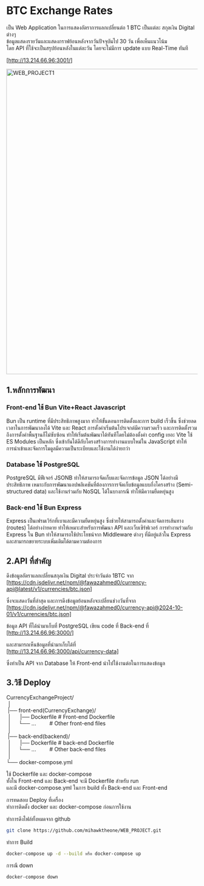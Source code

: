# BTC Exchange Rates

เป็น Web Application ในการแสดงอัตราการแลกเปลี่ยนต่อ 1 BTC เป็นแต่ละ สกุลเงิน Digital ต่างๆ  
ข้อมูลแสดงรายวันและแสดงกราฟย้อนหลังจากวันปัจจุบันไป 30 วัน เพื่อเห็นแนวโน้ม  
โดย  API ที่ใช้จะเป็นสรุปย้อนหลังในแต่ละวัน โดยจะไม่มีการ update แบบ Real-Time ทันที  

[http://13.214.66.96:3001/]  
  
<img width="802" alt="WEB_PROJECT1" src="https://github.com/user-attachments/assets/0d005016-22b3-4434-a16a-39828711e102">

## 1.หลักการพัฒนา

### Front-end ใช้ Bun Vite+React Javascript 
  Bun เป็น runtime ที่มีประสิทธิภาพสูงมาก ทำให้ขั้นตอนการติดตั้งและการ build เร็วขึ้น ซึ่งช่วยลดเวลาในการพัฒนาลงได้
Vite และ React การตั้งค่าเริ่มต้นโปรเจกต์มีความรวดเร็ว และการติดตั้งรวมถึงการตั้งค่าพื้นฐานก็ไม่ซับซ้อน ทำให้เริ่มต้นพัฒนาได้ทันทีโดยไม่ต้องตั้งค่า config เยอะ
Vite ใช้ ES Modules เป็นหลัก ซึ่งเข้ากันได้ดีกับโครงสร้างการทำงานแบบใหม่ใน JavaScript ทำให้การนำเข้าและจัดการโมดูลมีความเป็นระเบียบและใช้งานได้ง่ายกว่า

### Database ใช้ PostgreSQL
  PostgreSQL มีฟีเจอร์ JSONB ทำให้สามารถจัดเก็บและจัดการข้อมูล JSON ได้อย่างมีประสิทธิภาพ 
  เหมาะกับการพัฒนาแอปพลิเคชันที่ต้องการการจัดเก็บข้อมูลแบบกึ่งโครงสร้าง (Semi-structured data) และใช้งานร่วมกับ NoSQL ได้ในบางกรณี ทำให้มีความยืดหยุ่นสูง

### Back-end ใช้ Bun Express
  Express เป็นเฟรมเวิร์กที่เบาและมีความยืดหยุ่นสูง ซึ่งช่วยให้สามารถตั้งค่าและจัดการเส้นทาง (routes) ได้อย่างง่ายดาย 
  ทำให้เหมาะสำหรับการพัฒนา API และเว็บเซิร์ฟเวอร์ การทำงานร่วมกับ Express ใน Bun ทำให้สามารถใช้ประโยชน์จาก Middleware ต่างๆ ที่มีอยู่แล้วใน Express 
  และสามารถขยายระบบเพิ่มเติมได้ตามความต้องการ


## 2.API ที่สำคัญ
ดึงข้อมูลอัตราแลกเปลี่ยนสกุลเงิน Digital ประจำวันต่อ 1BTC จาก  
[https://cdn.jsdelivr.net/npm/@fawazahmed0/currency-api@latest/v1/currencies/btc.json]  
  
ซึ่งจะแสดงวันที่ล่าสุด และการดึงข้อมูลย้อนหลังจะเปลี่ยนช่วงวันที่จาก  
[https://cdn.jsdelivr.net/npm/@fawazahmed0/currency-api@2024-10-01/v1/currencies/btc.json]  
  
ข้อมูล API ที่ได้นำมาเก็บที่ PostgreSQL เขียน code ที่ Back-end ที่  
[http://13.214.66.96:3000/]  
  
และสามารถเห็นข้อมูลที่นำมาเก็บได้ที่  
[http://13.214.66.96:3000/api/currency-data]  
  
ซึ่งทำเป็น API จาก Database ให้ Front-end นำไปใช้งานต่อในการแสดงข้อมูล  

## 3.วิธี Deploy
CurrencyExchangeProject/<br>
&nbsp;│<br>
&nbsp;|── front-end(CurrencyExchange)/<br>
&nbsp;│&nbsp;&nbsp;&nbsp;&nbsp;&nbsp;&nbsp;|── Dockerfile  # Front-end Dockerfile<br>
&nbsp;│&nbsp;&nbsp;&nbsp;&nbsp;&nbsp;└── ...&nbsp;&nbsp;&nbsp;&nbsp;&nbsp;&nbsp;&nbsp;&nbsp;&nbsp;# Other front-end files<br>
&nbsp;│<br>
&nbsp;|── back-end(backend)/<br>
&nbsp;│&nbsp;&nbsp;&nbsp;&nbsp;&nbsp;&nbsp;|── Dockerfile  # back-end Dockerfile<br>
&nbsp;│&nbsp;&nbsp;&nbsp;&nbsp;&nbsp;└── ...&nbsp;&nbsp;&nbsp;&nbsp;&nbsp;&nbsp;&nbsp;&nbsp;&nbsp;# Other back-end files<br>
&nbsp;│<br>
└── docker-compose.yml<br>
  
ใช้ Dockerfile และ docker-compose  
ทั้งใน Front-end และ Back-end จะมี Dockerfile สำหรับ run  
และมี docker-compose.yml ในการ build ทั้ง Back-end และ Front-end  
  
การทดสอบ Deploy ที่เครื่อง  
ทำการติดตั้ง docker และ docker-compose ก่อนการใช้งาน  
  
ทำการดึงไฟล์ทั้งหมดจาก github
``` bash 
git clone https://github.com/mihawktheone/WEB_PROJECT.git
```

ทำการ Build 
``` bash
docker-compose up -d --build หรือ docker-compose up
```

การณี down
``` bash
docker-compose down
```

